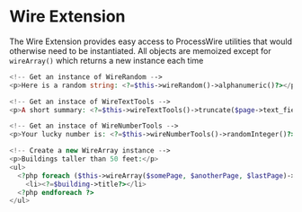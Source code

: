 
# Wire Extension

The Wire Extension provides easy access to ProcessWire utilities that would otherwise need to be instantiated. All objects are memoized except for `wireArray()` which returns a new instance each time

```php
<!-- Get an instance of WireRandom -->
<p>Here is a random string: <?=$this->wireRandom()->alphanumeric()?></p>

<!-- Get an instace of WireTextTools -->
<p>A short summary: <?=$this->wireTextTools()->truncate($page->text_field, 250)?></p>

<!-- Get an instace of WireNumberTools -->
<p>Your lucky number is: <?=$this->wireNumberTools()->randomInteger()?></p>

<!-- Create a new WireArray instance -->
<p>Buildings taller than 50 feet:</p>
<ul>
  <?php foreach ($this->wireArray($somePage, $anotherPage, $lastPage)->filter('height>=50') as $building): ?>
    <li><?=$building->title?></li>
  <?php endforeach ?>
</ul>
```

